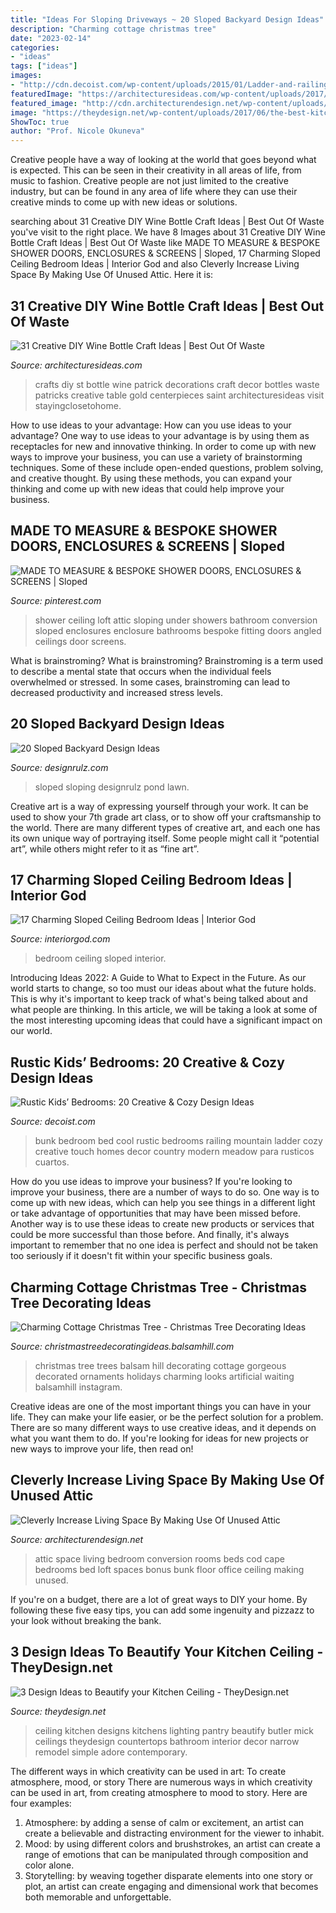 ```yaml
---
title: "Ideas For Sloping Driveways ~ 20 Sloped Backyard Design Ideas"
description: "Charming cottage christmas tree"
date: "2023-02-14"
categories:
- "ideas"
tags: ["ideas"]
images:
- "http://cdn.decoist.com/wp-content/uploads/2015/01/Ladder-and-railing-on-the-bunk-bed-give-the-bedroom-a-cool-touch.jpg"
featuredImage: "https://architecturesideas.com/wp-content/uploads/2017/08/8-10.jpg"
featured_image: "http://cdn.architecturendesign.net/wp-content/uploads/2015/12/AD-Attic-Living-Space-Design-02.jpg"
image: "https://theydesign.net/wp-content/uploads/2017/06/the-best-kitchen-ceiling-ideas-theydesign-intended-for-kitchen-ceiling-3-design-ideas-to-beautify-your-kitchen-ceiling.jpg"
ShowToc: true
author: "Prof. Nicole Okuneva"
---
```



Creative people have a way of looking at the world that goes beyond what is expected. This can be seen in their creativity in all areas of life, from music to fashion. Creative people are not just limited to the creative industry, but can be found in any area of life where they can use their creative minds to come up with new ideas or solutions.

	

		
searching about 31 Creative DIY Wine Bottle Craft Ideas | Best Out Of Waste you've visit to the right place. We have 8 Images about 31 Creative DIY Wine Bottle Craft Ideas | Best Out Of Waste like MADE TO MEASURE &amp; BESPOKE SHOWER DOORS, ENCLOSURES &amp; SCREENS | Sloped, 17 Charming Sloped Ceiling Bedroom Ideas | Interior God and also Cleverly Increase Living Space By Making Use Of Unused Attic. Here it is:
		
    
## 31 Creative DIY Wine Bottle Craft Ideas | Best Out Of Waste

<img loading=lazy src="https://architecturesideas.com/wp-content/uploads/2017/08/8-10.jpg" onerror="this.onerror=null;this.src='https://tse4.mm.bing.net/th?id=OIP.-IgcSmqdfxkTa7nom7Vk_gHaJ4&amp;pid=15.1';" alt="31 Creative DIY Wine Bottle Craft Ideas | Best Out Of Waste">

_Source: architecturesideas.com_

>crafts diy st bottle wine patrick decorations craft decor bottles waste patricks creative table gold centerpieces saint architecturesideas visit stayingclosetohome. 

	

How to use ideas to your advantage: How can you use ideas to your advantage?
One way to use ideas to your advantage is by using them as receptacles for new and innovative thinking. In order to come up with new ways to improve your business, you can use a variety of brainstorming techniques. Some of these include open-ended questions, problem solving, and creative thought. By using these methods, you can expand your thinking and come up with new ideas that could help improve your business.

    
## MADE TO MEASURE &amp; BESPOKE SHOWER DOORS, ENCLOSURES &amp; SCREENS | Sloped

<img loading=lazy src="https://i.pinimg.com/736x/70/da/a2/70daa2622f683e85a5f61b8c7d9cc2e0--sloped-ceiling-bathroom-attic-bathroom.jpg" onerror="this.onerror=null;this.src='https://tse2.mm.bing.net/th?id=OIP.ytjzmA955nABFHVNz1kGuQHaNV&amp;pid=15.1';" alt="MADE TO MEASURE &amp; BESPOKE SHOWER DOORS, ENCLOSURES &amp; SCREENS | Sloped">

_Source: pinterest.com_

>shower ceiling loft attic sloping under showers bathroom conversion sloped enclosures enclosure bathrooms bespoke fitting doors angled ceilings door screens. 

	

What is brainstroming?
What is brainstroming? Brainstroming is a term used to describe a mental state that occurs when the individual feels overwhelmed or stressed. In some cases, brainstroming can lead to decreased productivity and increased stress levels.

    
## 20 Sloped Backyard Design Ideas

<img loading=lazy src="http://cdn.designrulz.com/wp-content/uploads/2015/05/sloped-landscape-design-ideas-designrulz-2.jpg" onerror="this.onerror=null;this.src='https://tse4.mm.bing.net/th?id=OIP.gTGeFpT_Prh8bTU13goqMQHaJ6&amp;pid=15.1';" alt="20 Sloped Backyard Design Ideas">

_Source: designrulz.com_

>sloped sloping designrulz pond lawn. 

	

Creative art is a way of expressing yourself through your work. It can be used to show your 7th grade art class, or to show off your craftsmanship to the world. There are many different types of creative art, and each one has its own unique way of portraying itself. Some people might call it “potential art”, while others might refer to it as “fine art”.

    
## 17 Charming Sloped Ceiling Bedroom Ideas | Interior God

<img loading=lazy src="http://interiorgod.com/wp-content/uploads/2016/07/Quaise-Road.jpg" onerror="this.onerror=null;this.src='https://tse3.mm.bing.net/th?id=OIP.bKpDJoZs2Hg0agfnvPh5hAHaFO&amp;pid=15.1';" alt="17 Charming Sloped Ceiling Bedroom Ideas | Interior God">

_Source: interiorgod.com_

>bedroom ceiling sloped interior. 

	

Introducing Ideas 2022: A Guide to What to Expect in the Future. As our world starts to change, so too must our ideas about what the future holds. This is why it's important to keep track of what's being talked about and what people are thinking. In this article, we will be taking a look at some of the most interesting upcoming ideas that could have a significant impact on our world.

    
## Rustic Kids’ Bedrooms: 20 Creative &amp; Cozy Design Ideas

<img loading=lazy src="http://cdn.decoist.com/wp-content/uploads/2015/01/Ladder-and-railing-on-the-bunk-bed-give-the-bedroom-a-cool-touch.jpg" onerror="this.onerror=null;this.src='https://tse3.mm.bing.net/th?id=OIP.P44cgODupw5ga0Imzj2fdAHaKt&amp;pid=15.1';" alt="Rustic Kids’ Bedrooms: 20 Creative &amp; Cozy Design Ideas">

_Source: decoist.com_

>bunk bedroom bed cool rustic bedrooms railing mountain ladder cozy creative touch homes decor country modern meadow para rusticos cuartos. 

	

How do you use ideas to improve your business?
If you're looking to improve your business, there are a number of ways to do so. One way is to come up with new ideas, which can help you see things in a different light or take advantage of opportunities that may have been missed before. Another way is to use these ideas to create new products or services that could be more successful than those before. And finally, it's always important to remember that no one idea is perfect and should not be taken too seriously if it doesn't fit within your specific business goals.

    
## Charming Cottage Christmas Tree - Christmas Tree Decorating Ideas

<img loading=lazy src="http://christmastreedecoratingideas.balsamhill.com/wp-content/uploads/2018/02/5-4-e1518596084142.jpg" onerror="this.onerror=null;this.src='https://tse1.mm.bing.net/th?id=OIP.0hpHRXZ8ft6zYlZZX8nk0gHaLd&amp;pid=15.1';" alt="Charming Cottage Christmas Tree - Christmas Tree Decorating Ideas">

_Source: christmastreedecoratingideas.balsamhill.com_

>christmas tree trees balsam hill decorating cottage gorgeous decorated ornaments holidays charming looks artificial waiting balsamhill instagram. 

	

Creative ideas are one of the most important things you can have in your life. They can make your life easier, or be the perfect solution for a problem. There are so many different ways to use creative ideas, and it depends on what you want them to do. If you're looking for ideas for new projects or new ways to improve your life, then read on!

    
## Cleverly Increase Living Space By Making Use Of Unused Attic

<img loading=lazy src="http://cdn.architecturendesign.net/wp-content/uploads/2015/12/AD-Attic-Living-Space-Design-02.jpg" onerror="this.onerror=null;this.src='https://tse4.mm.bing.net/th?id=OIP.XJmIbdMLWMwqEYrrtC-ewwHaD2&amp;pid=15.1';" alt="Cleverly Increase Living Space By Making Use Of Unused Attic">

_Source: architecturendesign.net_

>attic space living bedroom conversion rooms beds cod cape bedrooms bed loft spaces bonus bunk floor office ceiling making unused. 

	

If you're on a budget, there are a lot of great ways to DIY your home. By following these five easy tips, you can add some ingenuity and pizzazz to your look without breaking the bank.

    
## 3 Design Ideas To Beautify Your Kitchen Ceiling - TheyDesign.net

<img loading=lazy src="https://theydesign.net/wp-content/uploads/2017/06/the-best-kitchen-ceiling-ideas-theydesign-intended-for-kitchen-ceiling-3-design-ideas-to-beautify-your-kitchen-ceiling.jpg" onerror="this.onerror=null;this.src='https://tse1.mm.bing.net/th?id=OIP.aSmexZoHoC-HPDFIFc53fAHaLH&amp;pid=15.1';" alt="3 Design Ideas to Beautify your Kitchen Ceiling - TheyDesign.net">

_Source: theydesign.net_

>ceiling kitchen designs kitchens lighting pantry beautify butler mick ceilings theydesign countertops bathroom interior decor narrow remodel simple adore contemporary. 

	

The different ways in which creativity can be used in art: To create atmosphere, mood, or story
There are numerous ways in which creativity can be used in art, from creating atmosphere to mood to story. Here are four examples:
1. Atmosphere: by adding a sense of calm or excitement, an artist can create a believable and distracting environment for the viewer to inhabit.
2. Mood: by using different colors and brushstrokes, an artist can create a range of emotions that can be manipulated through composition and color alone.
3. Storytelling: by weaving together disparate elements into one story or plot, an artist can create engaging and dimensional work that becomes both memorable and unforgettable.

